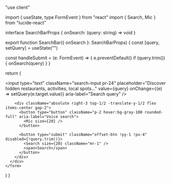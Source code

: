 "use client"

import { useState, type FormEvent } from "react"
import { Search, Mic } from "lucide-react"

interface SearchBarProps {
  onSearch: (query: string) => void
}

export function SearchBar({ onSearch }: SearchBarProps) {
  const [query, setQuery] = useState("")

  const handleSubmit = (e: FormEvent) => {
    e.preventDefault()
    if (query.trim()) {
      onSearch(query)
    }
  }

  return (
    <form onSubmit={handleSubmit} className="w-full max-w-3xl mx-auto">
      <div className="relative">
        <input
          type="text"
          className="search-input pr-24"
          placeholder="Discover hidden restaurants, activities, local spots..."
          value={query}
          onChange={(e) => setQuery(e.target.value)}
          aria-label="Search query"
        />

        <div className="absolute right-3 top-1/2 -translate-y-1/2 flex items-center gap-2">
          <button type="button" className="p-2 hover:bg-gray-100 rounded-full" aria-label="Voice search">
            <Mic size={20} />
          </button>

          <button type="submit" className="offset-btn !py-1 !px-4" disabled={!query.trim()}>
            <Search size={20} className="mr-1" />
            <span>Search</span>
          </button>
        </div>
      </div>
    </form>
  )
}

